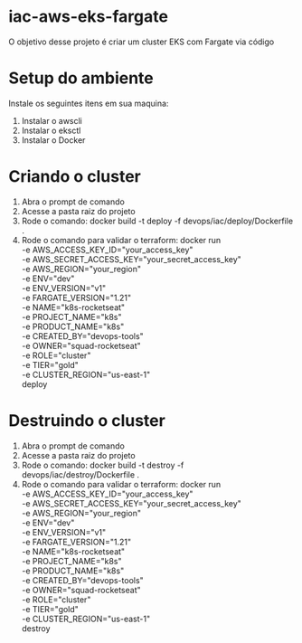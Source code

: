 # iac-aws-eks-fargate 
O objetivo desse projeto é criar um cluster EKS com Fargate via código

# Setup do ambiente
Instale os seguintes itens em sua maquina:
1.	Instalar o awscli
2.  Instalar o eksctl
3.	Instalar o Docker

# Criando o cluster
1. Abra o prompt de comando
2. Acesse a pasta raiz do projeto
3. Rode o comando: docker build -t deploy -f devops/iac/deploy/Dockerfile .
4. Rode o comando para validar o terraform: docker run \
	-e AWS_ACCESS_KEY_ID="your_access_key" \
	-e AWS_SECRET_ACCESS_KEY="your_secret_access_key" \
	-e AWS_REGION="your_region" \
	-e ENV="dev" \
	-e ENV_VERSION="v1" \
    -e FARGATE_VERSION="1.21" \
    -e NAME="k8s-rocketseat" \
	-e PROJECT_NAME="k8s" \
    -e PRODUCT_NAME="k8s" \
	-e CREATED_BY="devops-tools" \
	-e OWNER="squad-rocketseat" \
	-e ROLE="cluster" \
	-e TIER="gold" \
	-e CLUSTER_REGION="us-east-1" \
	deploy

# Destruindo o cluster
1. Abra o prompt de comando
2. Acesse a pasta raiz do projeto
3. Rode o comando: docker build -t destroy -f devops/iac/destroy/Dockerfile .
4. Rode o comando para validar o terraform: docker run \
	-e AWS_ACCESS_KEY_ID="your_access_key" \
	-e AWS_SECRET_ACCESS_KEY="your_secret_access_key" \
	-e AWS_REGION="your_region" \
	-e ENV="dev" \
	-e ENV_VERSION="v1" \
    -e FARGATE_VERSION="1.21" \
    -e NAME="k8s-rocketseat" \
	-e PROJECT_NAME="k8s" \
    -e PRODUCT_NAME="k8s" \
	-e CREATED_BY="devops-tools" \
	-e OWNER="squad-rocketseat" \
	-e ROLE="cluster" \
	-e TIER="gold" \
	-e CLUSTER_REGION="us-east-1" \
	destroy